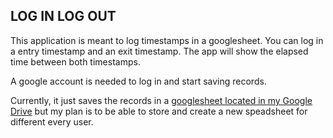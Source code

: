 ## LOG IN LOG OUT

This application is meant to log timestamps in a googlesheet.
You can log in a entry timestamp and an exit timestamp. The app will show the elapsed time between both timestamps.

A google account is needed to log in and start saving records.

Currently, it just saves the records in a [googlesheet located in my Google Drive](https://docs.google.com/spreadsheets/d/1D83m9_MC_9I-Ji2wPDgm0VCpoz4IzPNfIVVnMY5Atqk/edit?usp=sharing) but my plan is to be able to store and create a new speadsheet for different every user.


